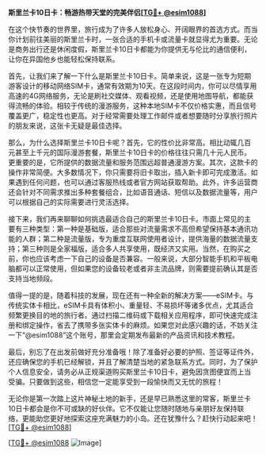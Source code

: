 **斯里兰卡10日卡：畅游热带天堂的完美伴侣[[TG💪+ @esim1088](https://t.me/s/esim1088)]**

在这个快节奏的世界里，旅行成为了许多人放松身心、开阔眼界的首选方式。而当你计划前往美丽的斯里兰卡时，一张合适的手机卡或流量卡就显得尤为重要。无论是商务出行还是休闲度假，斯里兰卡10日卡都能为你提供无与伦比的通信便利，让你在异国他乡也能轻松保持联系。

首先，让我们来了解一下什么是斯里兰卡10日卡。简单来说，这是一张专为短期游客设计的移动网络SIM卡，通常有效期为10天。在这段时间内，你可以尽情享用高速的4G网络服务，无论是刷社交媒体、观看视频，还是使用地图导航，都能获得流畅的体验。相较于传统的漫游服务，这种本地SIM卡不仅价格实惠，而且信号覆盖更广，稳定性也更高。对于经常需要处理工作邮件或者想要随时分享旅行照片的朋友来说，这张卡无疑是最佳选择。

那么，为什么选择斯里兰卡10日卡呢？首先，它的性价比非常高。相比动辄几百元甚至上千元的国际漫游套餐，斯里兰卡10日卡的价格往往只需几十元人民币。更重要的是，它所提供的数据流量和服务范围远超普通漫游方案。其次，这款卡的操作非常简便。大多数情况下，你只需要将旧卡取出，插入新卡即可完成激活。如果遇到任何问题，也可以通过客服热线或者官方网站获取帮助。此外，许多运营商还会针对不同需求推出多种套餐组合，比如语音通话、短信以及数据流量等，用户可以根据自己的实际需要进行灵活选择。

接下来，我们再来聊聊如何挑选最适合自己的斯里兰卡10日卡。市面上常见的主要有三种类型：第一种是基础版，适合那些对流量需求不高但希望保持基本通讯功能的人群；第二种是流量版，专为重度互联网使用者设计，提供海量的数据流量支持；第三种则是全家福版，适合多人共享使用，既经济又实用。当然，在购买之前，你也应该考虑一下自己的设备是否兼容。一般来说，大部分智能手机和平板电脑都可以正常使用，但如果您的设备较老或者非主流品牌，则需要提前确认其是否支持当地频段。

值得一提的是，随着科技的发展，现在还有一种全新的解决方案——eSIM卡。与传统实体卡相比，eSIM卡具有体积小、重量轻、不易损坏等诸多优点，尤其适合频繁更换目的地的旅行者。通过扫描二维码或下载相关应用程序，即可快速完成注册和绑定操作，省去了携带多张实体卡的麻烦。如果您对此感兴趣的话，不妨关注一下“@esim1088”这个账号，那里会定期发布最新的产品资讯和技术教程。

最后，别忘了在出发前做好充分准备哦！除了准备好必要的护照、签证等证件外，还应确保您的手机已经解锁，并且了解清楚当地的紧急联系方式。同时，为了保护个人信息安全，请务必从正规渠道购买斯里兰卡10日卡，避免因贪图便宜而上当受骗。只要做到这些，相信您一定能享受到一段愉快而又无忧的旅程！

无论你是第一次踏上这片神秘土地的新手，还是早已熟悉这里的常客，斯里兰卡10日卡都会是你不可或缺的好伙伴。它不仅能让您随时随地与亲朋好友保持联络，更能助您更好地探索这座充满魅力的小岛。还在犹豫什么？赶快行动起来吧！[[TG💪+ @esim1088](https://t.me/s/esim1088)]

[[TG💪+ @esim1088](https://t.me/s/esim1088) ![Image](https://i.postimg.cc/4NQfJmqS/Snipaste-2025-05-13-00-14-12.png)]